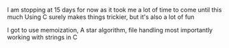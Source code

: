 I am stopping at 15 days for now as it took me a lot of time to come until this much
Using C surely makes things trickier, but it's also a lot of fun

I got to use memoization, A star algorithm, file handling most importantly working with strings in C

